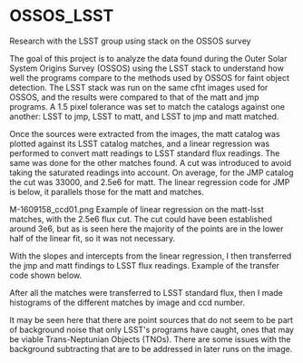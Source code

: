 # OSSOS_LSST
Research with the LSST group using stack on the OSSOS survey

The goal of this project is to analyze the data found during the Outer Solar System Origins Survey (OSSOS) using the LSST stack to understand how well the programs compare to the methods used by OSSOS for faint object detection. The LSST stack was run on the same cfht images used for OSSOS, and the results were compared to that of the matt and jmp programs. A 1.5 pixel tolerance was set to match the catalogs against one another: LSST to jmp, LSST to matt, and LSST to jmp and matt matched.

Once the sources were extracted from the images, the matt catalog was
plotted against its LSST catalog matches, and a linear regression was
performed to convert matt readings to LSST standard flux readings. The same
was done for the other matches found. A cut was introduced to avoid taking the saturated readings into account. On average, for the JMP catalog the cut was 33000, and 2.5e6 for matt. The linear regression code for JMP is below, it parallels those for the matt and matches. 

M-1609158_ccd01.png
Example of linear regression on the matt-lsst matches, with the 2.5e6 flux cut. The cut could have been established around 3e6, but as is seen here the majority of the points are in the lower half of the linear fit, so it was not necessary.


With the slopes and intercepts from the linear regression, I then transferred the jmp and matt findings to LSST flux readings. Example of the transfer code shown below.


After all the matches were transferred to LSST standard flux, then I made histograms of the different matches by image and ccd number.

It may be seen here that there are point sources that do not seem to be part of background noise that only LSST's programs have caught, ones that may be viable Trans-Neptunian Objects (TNOs). There are some issues with the background subtracting that are to be addressed in later runs on the image.

